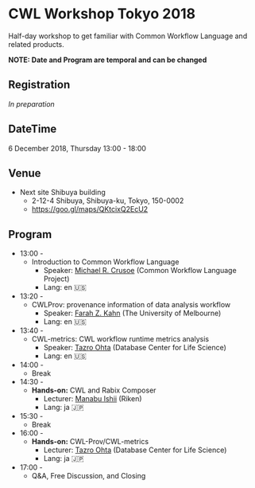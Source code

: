 # CWL Workshop Tokyo 2018

Half-day workshop to get familiar with Common Workflow Language and related products.

**NOTE: Date and Program are temporal and can be changed**

## Registration

*In preparation*

## DateTime

6 December 2018, Thursday 13:00 - 18:00

## Venue

- Next site Shibuya building
  - 2-12-4 Shibuya, Shibuya-ku, Tokyo, 150-0002
  - https://goo.gl/maps/QKtcixQ2EcU2

## Program

- 13:00 -
  - Introduction to Common Workflow Language
    - Speaker: [Michael R. Crusoe](https://github.com/mr-c) (Common Workflow Language Project)
    - Lang: en 🇺🇸
- 13:20 -
  - CWLProv: provenance information of data analysis workflow
    - Speaker: [Farah Z. Kahn](https://github.com/FarahZKhan) (The University of Melbourne)
    - Lang: en 🇺🇸
- 13:40 -
  - CWL-metrics: CWL workflow runtime metrics analysis
    - Speaker: [Tazro Ohta](https://github.com/inutano/) (Database Center for Life Science)
    - Lang: en 🇺🇸
- 14:00 -
  - Break
- 14:30 -
  - **Hands-on:** CWL and Rabix Composer
    - Lecturer: [Manabu Ishii](https://github.com/manabuishii) (Riken)
    - Lang: ja 🇯🇵
- 15:30 -
  - Break
- 16:00 -
  - **Hands-on:** CWL-Prov/CWL-metrics
    - Lecturer: [Tazro Ohta](https://github.com/inutano/) (Database Center for Life Science)
    - Lang: ja 🇯🇵
- 17:00 -
  - Q&A, Free Discussion, and Closing
